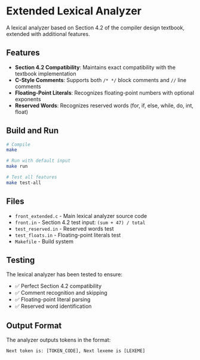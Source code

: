 # Extended Lexical Analyzer

A lexical analyzer based on Section 4.2 of the compiler design textbook, extended with additional features.

## Features

- **Section 4.2 Compatibility**: Maintains exact compatibility with the textbook implementation
- **C-Style Comments**: Supports both `/* */` block comments and `//` line comments
- **Floating-Point Literals**: Recognizes floating-point numbers with optional exponents
- **Reserved Words**: Recognizes reserved words (for, if, else, while, do, int, float)

## Build and Run

```bash
# Compile
make

# Run with default input
make run

# Test all features
make test-all
```

## Files

- `front_extended.c` - Main lexical analyzer source code
- `front.in` - Section 4.2 test input: `(sum + 47) / total`
- `test_reserved.in` - Reserved words test
- `test_floats.in` - Floating-point literals test
- `Makefile` - Build system

## Testing

The lexical analyzer has been tested to ensure:
- ✅ Perfect Section 4.2 compatibility
- ✅ Comment recognition and skipping
- ✅ Floating-point literal parsing
- ✅ Reserved word identification

## Output Format

The analyzer outputs tokens in the format:
```
Next token is: [TOKEN_CODE], Next lexeme is [LEXEME]
``` 